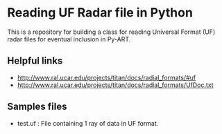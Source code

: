 Reading UF Radar file in Python
===============================

This is a repository for building a class for reading Universal Format (UF) 
radar files for eventual inclusion in Py-ART.

Helpful links
-------------
* http://www.ral.ucar.edu/projects/titan/docs/radial_formats/#uf 
* http://www.ral.ucar.edu/projects/titan/docs/radial_formats/UfDoc.txt

Samples files
-------------
* test.uf : File containing 1 ray of data in UF format.
